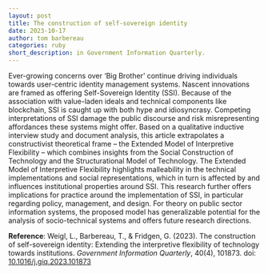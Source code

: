 ```yaml
---
layout: post
title: The construction of self-sovereign identity
date: 2023-10-17
author: tom barbereau
categories: ruby
short_description: in Government Information Quarterly.
---
```

Ever-growing concerns over ‘Big Brother’ continue driving individuals towards user-centric identity management systems. Nascent innovations are framed as offering Self-Sovereign Identity (SSI). Because of the association with value-laden ideals and technical components like blockchain, SSI is caught up with both hype and idiosyncrasy. Competing interpretations of SSI damage the public discourse and risk misrepresenting affordances these systems might offer. Based on a qualitative inductive interview study and document analysis, this article extrapolates a constructivist theoretical frame – the Extended Model of Interpretive Flexibility – which combines insights from the Social Construction of Technology and the Structurational Model of Technology. The Extended Model of Interpretive Flexibility highlights malleability in the technical implementations and social representations, which in turn is affected by and influences institutional properties around SSI. This research further offers implications for practice around the implementation of SSI, in particular regarding policy, management, and design. For theory on public sector information systems, the proposed model has generalizable potential for the analysis of socio-technical systems and offers future research directions.

**Reference**: Weigl, L., Barbereau, T., & Fridgen, G. (2023). The construction of self-sovereign identity: Extending the interpretive flexibility of technology towards institutions. _Government Information Quarterly_, 40(4), 101873. doi: [10.1016/j.giq.2023.101873](https://doi.org/10.1016/j.giq.2023.101873)